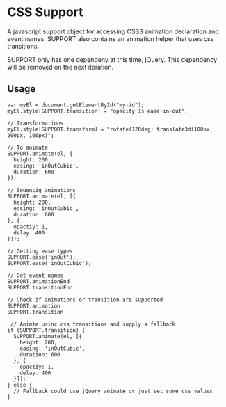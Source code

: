 CSS Support
==========

A javascript support object for accessing CSS3 animation declaration and event names. SUPPORT also contains an animation helper that uses css transitions.

SUPPORT only has one dependeny at this time, jQuery. This dependency will be removed on the next iteration.

Usage
-----

    var myEl = document.getElementById("my-id");
    myEl.style[SUPPORT.transition] = "opacity 1s ease-in-out";  

    // Transformations
    myEl.style[SUPPORT.transform] = "rotate(120deg) translate3d(100px, 200px, 100px)";  

    // To animate
    SUPPORT.animate(el, {
      height: 200,
      easing: 'inOutCubic',
      duration: 600
    });   

    // Seuencig animations
    SUPPORT.animate(el, [{
      height: 200,
      easing: 'inOutCubic',
      duration: 600
    }, {
      opactiy: 1,
      delay: 400
    }]);   

    // Getting ease types
    SUPPORT.ease('inOut');
    SUPPORT.ease('inOutCubic');

    // Get event names
    SUPPORT.animationEnd
    SUPPORT.transitionEnd

    // Check if animations or transition are supported
    SUPPORT.animation
    SUPPORT.transition

     // Animte usinc css transitions and supply a fallback
    if (SUPPORT.transition) {
      SUPPORT.animate(el, [{
        height: 200,
        easing: 'inOutCubic',
        duration: 600
      }, {
        opactiy: 1,
        delay: 400
      }]);
    } else {
      // Fallback could use jQuery animate or just set some css values
    }

